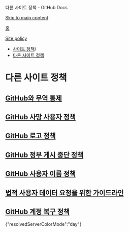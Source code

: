 다른 사이트 정책 - GitHub Docs

[Skip to main content](#main-content)

[홈](/ko)

[Site policy](/ko/site-policy)

* [사이트 정책](/ko/site-policy)/
* [다른 사이트 정책](/ko/site-policy/other-site-policies)

다른 사이트 정책
==========

[GitHub와 무역 통제](/ko/site-policy/other-site-policies/github-and-trade-controls)
----------

[GitHub 사망 사용자 정책](/ko/site-policy/other-site-policies/github-deceased-user-policy)
----------

[GitHub 로고 정책](/ko/site-policy/other-site-policies/github-logo-policy)
----------

[GitHub 정부 게시 중단 정책](/ko/site-policy/other-site-policies/github-government-takedown-policy)
----------

[GitHub 사용자 이름 정책](/ko/site-policy/other-site-policies/github-username-policy)
----------

[법적 사용자 데이터 요청을 위한 가이드라인](/ko/site-policy/other-site-policies/guidelines-for-legal-requests-of-user-data)
----------

[GitHub 계정 복구 정책](/ko/site-policy/other-site-policies/github-account-recovery-policy)
----------

{"resolvedServerColorMode":"day"}
